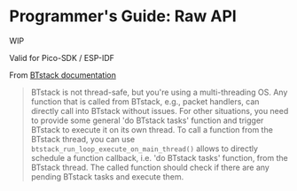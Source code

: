 # Programmer's Guide: Raw API

WIP

Valid for Pico-SDK / ESP-IDF

From [BTstack documentation][btstack_multithreading]

> BTstack is not thread-safe, but you're using a multi-threading OS.
> Any function that is called from BTstack, e.g., packet handlers, can directly call into BTstack without issues.
> For other situations, you need to provide some general 'do BTstack tasks' function and trigger BTstack to execute
> it on its own thread. To call a function from the BTstack thread, you can use `btstack_run_loop_execute_on_main_thread()`
> allows to directly schedule a function callback, i.e. 'do BTstack tasks' function, from the BTstack thread.
> The called function should check if there are any pending BTstack tasks and execute them.

[btstack_multithreading]: https://github.com/bluekitchen/btstack/blob/master/port/esp32/README.md#multi-threading
